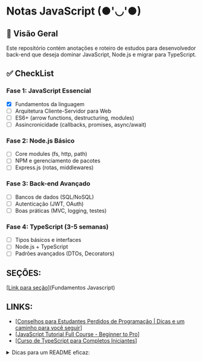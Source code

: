 # Notas JavaScript (●'◡'●)

## 📌 Visão Geral

Este repositório contém anotações e roteiro de estudos para desenvolvedor back-end que deseja dominar JavaScript, Node.js e migrar para TypeScript.

## ✅ CheckList 
  
### Fase 1: JavaScript Essencial 
- [X] Fundamentos da linguagem
- [ ] Arquitetura Cliente-Servidor para Web
- [ ] ES6+ (arrow functions, destructuring, modules)
- [ ] Assincronicidade (callbacks, promises, async/await)

### Fase 2: Node.js Básico 
- [ ] Core modules (fs, http, path)
- [ ] NPM e gerenciamento de pacotes
- [ ] Express.js (rotas, middlewares)

### Fase 3: Back-end Avançado 
- [ ] Bancos de dados (SQL/NoSQL)
- [ ] Autenticação (JWT, OAuth)
- [ ] Boas práticas (MVC, logging, testes)

### Fase 4: TypeScript (3-5 semanas)
- [ ] Tipos básicos e interfaces
- [ ] Node.js + TypeScript
- [ ] Padrões avançados (DTOs, Decorators)

## SEÇÕES:
[[Link para seção](https://github.com/DerekMA15/JS_Notas/blob/main/Fundamentos.md)](Fundamentos Javascript)

## LINKS: 
- [[Conselhos para Estudantes Perdidos de Programação | Dicas e um caminho para você seguir](https://www.youtube.com/watch?v=REW7MVDn0T4)]
- [[JavaScript Tutorial Full Course - Beginner to Pro](https://www.youtube.com/watch?v=XJC5WB2Bwrc)]
- [[Curso de TypeScript para Completos Iniciantes](https://www.youtube.com/watch?v=ppDsxbUNtNQ&t=498s&ab_channel=FelipeRocha%E2%80%A2FullStackClub)]
<details>
<summary>
Dicas para um README eficaz:
</summary>
1. **Hierarquia clara**: Use headers (`##`, `###`) para organizar seções
2. **Elementos visuais**: Tabelas, lists e diff blocks facilitam a leitura
3. **Seções recolhíveis**: `<details>` para anotações técnicas detalhadas
4. **Checklists**: Permitem acompanhar progresso
5. **Links úteis**: Documentação oficial e recursos recomendados
6. **Destaques**: Emojis e formatação para ênfase (não exagere)
</details>
